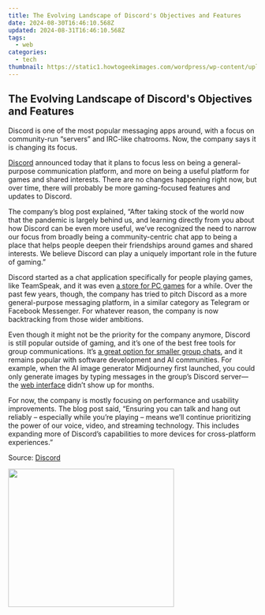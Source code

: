 ```yaml
---
title: The Evolving Landscape of Discord's Objectives and Features
date: 2024-08-30T16:46:10.568Z
updated: 2024-08-31T16:46:10.568Z
tags:
  - web
categories:
  - tech
thumbnail: https://static1.howtogeekimages.com/wordpress/wp-content/uploads/2024/05/discord.jpg
---
```


## The Evolving Landscape of Discord's Objectives and Features

Discord is one of the most popular messaging apps around, with a focus on community-run “servers” and IRC-like chatrooms. Now, the company says it is changing its focus.

[Discord](https://extra-lessons.techidaily.com/best-of-the-best-ultimate-list-of-gopro-casings-for-2024/) announced today that it plans to focus less on being a general-purpose communication platform, and more on being a useful platform for games and shared interests. There are no changes happening right now, but over time, there will probably be more gaming-focused features and updates to Discord.

 The company’s blog post explained, “After taking stock of the world now that the pandemic is largely behind us, and learning directly from you about how Discord can be even more useful, we’ve recognized the need to narrow our focus from broadly being a community-centric chat app to being a place that helps people deepen their friendships around games and shared interests. We believe Discord can play a uniquely important role in the future of gaming.”

 Discord started as a chat application specifically for people playing games, like TeamSpeak, and it was even [a store for PC games](https://www.pcgamer.com/the-discord-game-store-is-now-open/) for a while. Over the past few years, though, the company has tried to pitch Discord as a more general-purpose messaging platform, in a similar category as Telegram or Facebook Messenger. For whatever reason, the company is now backtracking from those wider ambitions.

 Even though it might not be the priority for the company anymore, Discord is still popular outside of gaming, and it’s one of the best free tools for group communications. It’s [a great option for smaller group chats](https://youtube-tips.techidaily.com/024-approved-how-to-respond-to-a-youtube-copyright-claim-best-practices/), and it remains popular with software development and AI communities. For example, when the AI image generator Midjourney first launched, you could only generate images by typing messages in the group’s Discord server—the [web interface](https://vp-tips.techidaily.com/new-2024-approved-heaviest-lifting-uavs-the-definitive-top-10/) didn’t show up for months.

 For now, the company is mostly focusing on performance and usability improvements. The blog post said, “Ensuring you can talk and hang out reliably – especially while you’re playing – means we’ll continue prioritizing the power of our voice, video, and streaming technology. This includes expanding more of Discord’s capabilities to more devices for cross-platform experiences.”

 Source: [Discord](https://discord.com/blog/discords-next-chapter)

<ins class="adsbygoogle"
     style="display:block"
     data-ad-format="autorelaxed"
     data-ad-client="ca-pub-7571918770474297"
     data-ad-slot="1223367746"></ins>



<ins class="adsbygoogle"
     style="display:block"
     data-ad-client="ca-pub-7571918770474297"
     data-ad-slot="8358498916"
     data-ad-format="auto"
     data-full-width-responsive="true"></ins>



<!-- affiliate ads begin -->
<a href="https://getlyla.pxf.io/c/5597632/1455723/15391" target="_top" id="1455723"><img src="//a.impactradius-go.com/display-ad/15391-1455723" border="0" alt="" width="336" height="280"/></a><img height="0" width="0" src="https://imp.pxf.io/i/5597632/1455723/15391" style="position:absolute;visibility:hidden;" border="0" />
<!-- affiliate ads end -->